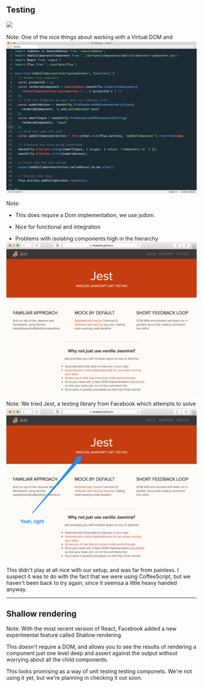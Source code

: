 ## Testing
<img src="../../images/../../images/testing.gif" style="border: 0;" width="1000" />

Note:
One of the nice things about working with a Virtual DOM and
Synthetic events is you get a really good integration testing experience for free.



---

<a href="subl://open?url=file:///Users/vim/code/sketches/wdcnz-2015-react-tips-and-tricks/code-samples/testing.js"><img src="../../images/testing.png" style="margin-top: -60px; border: 0;" /></a>

Note:

- This does require a Dom implementation, we use jsdom.

- Nice for functional and integration
- Problems with isolating components high in the hierarchy
- Large component graphs rendering and side effects


---

<img src="../../images/jest.png" style="margin-top: -60px; border: 0;" />

Note:
We tried Jest, a testing library from Facebook which attempts to solve this by monkey patching `require` to automock all common js require modules.

---

<img src="../../images/jest-yeah-right.png" style="margin-top: -60px; border: 0;" />

This didn't play at all nice with our setup, and was far from painless. I suspect it was to do with the fact that we were using CoffeeScript, but we haven't been back to try again, since it seemsa a little heavy handed anyway.


---


## Shallow rendering

Note:
With the most recent version of React, Facebook added a new experimental feature called Shallow rendering.

This _doesn't_ require a DOM, and allows you to see the results of rendering a component just one level deep and assert against the output without worrying about all the child components.

This looks promising as a way of unit testing testing componets. We're not using it yet, but we're planning in checking it out soon.

